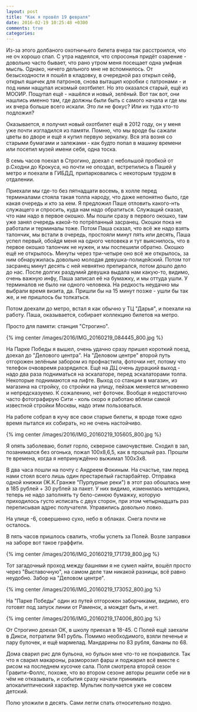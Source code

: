 ```yaml
---
layout: post
title: "Как я провёл 19 февраля"
date: 2016-02-19 10:25:48 +0300
comments: true
categories: 
---
```

Из-за этого долбаного охотничьего билета вчера так расстроился, что не оч хорошо спал. С утра надеялся, что спросонья придёт озарение - довольно часто бывает, что рано утром меня посещает одна умфная мысль. Однако, ничего дельного мне не вспомнилось. От безысходности я пошёл в кладовку, в очередной раз открыл сейф, открыл ящичек для патронов, снова вытащил коробки с патронами - и под ними нащупал искомый охотбилет. Но это оказался старый, ещё из МООИР. Пощупал ещё - нашёлся и новый, зелёный. Вот так вот, они нашлись именно там, где должны были быть с самого начала и где мы их вчера больше всего искали. Это ли не фокус? Или их туда кто-то подложил?

Оказывается, я получил новый охотбилет ещё в 2012 году, он у меня уже почти изгладился из памяти. Помню, что мы вроде бы сажали цветы во дворе и ещё я купил первую зеркалку. Вся эта возня со старыми бумагами и залежами - как будто попал в машину времени или посетил музей имени себя, одна тоска.

В семь часов поехал в Строгино, доехал с небольшой пробкой от р.Сходни до Крокуса, но почти не опоздал, встретились в Пашей у метро и поехали в ГИБДД, припарковались с некоторым трудом в отдалении. 

Приехали мы где-то без пятнадцати восемь, в холле перед терминалами стояла такая толпа народу, что даже непонятно было, где какая очередь и кто за кем. Я предложил Паше отловить какого-нть служащего и спросить, куда нам надо обратиться. Служащий сказал, что нам надо в первое окошко. Мы пошли сразу в первого окошко, там уже занял очередь какой-то потрёпанный засранец. Окошки пока не работали и терминалы тоже. Потом Паша сказал, что всё же надо взять талончик, мы встали в очередь, простояли минут пять или десять, Паша успел первый, обойдя меня на одного человека и тут выяснилось, что в первое окошко талончик не нужен, и мы поспешили обратно. Окошко ещё не открылось. Минуты через три-четыре оно всё же открылось, за ним обнаружилась довольно молодая девушка-полицейский. Потом тот засранец минут десять с ней невнятно препирался, потом дошло дело до нас. После долгих раздумий девушка выдала нам какую-то, видимо, очень важную инфу, Паша записал её на бумажку, и мы оттуда ушли. У терминалов не было ни одного человека. На редкость неудачно мы выбрали время визита, да. Пришли бы на 15 минут позже - ушли бы так же, и не пришлось бы толкаться.

Потом доехали до метро, встал я как обычно у ТЦ "Дарья", и поехали на работу. Паша, оказывается, собирает коллекцию билетов на метро.

Просто для памяти: станция "Строгино".

{% img center /images/2016/IMG_20160219_084445_800.jpg %}

На Парке Победы я вышел, очень удачно сразу пришел короткий поезд, доехал до "Делового центра". На "Деловом центре" второй путь отгорожен зелёным забором из профнастила, фоточки нет, потому что телефон очвовремя разрядился. Ещё на ДЦ очень дурацкий выход - надо два раза подниматься на эскалаторе, перед эскалаторами толпа. Некоторые поднимаются на лифте. Выход со станции в магазин, из магазина на стройку, со стройки на улицу, пейзаж меняется мгновенно и непредсказуемо. К сожалению, нет фоточек. Вообще я недостаточно часто фотографирую Сити - коль скоро я работаю вблизи самой известной стройки Москвы, надо этим пользоваться.

На работе собрал в кучу все свои старые билеты, я вроде тоже одно время пытался их собирать, но не очень настойчиво.

{% img center /images/2016/IMG_20160219_105605_800.jpg %}

Я опять заболеваю, болит горло, скверное самочувствие. Сходил в зал, позанимался без огонька, пожал 100х8,6,5, как в прошлый раз. Прошли те времена, когда я непринуждённо выжимал 100х3х8.

В два часа пошли на почту с Андреем Фокиным. На счастье, там перед нами стоял всего лишь один престарелый гастарбайтер. Отправка одной книжки (Ж.К.Гранже "Пурпурные реки") в этот раз обошлась мне в 185 рублей + 30 рублей за пакет. У них видимо, изменилась методика, теперь не надо заполнять ту бело-синюю бумажку, которую приходилось густо исписать с двух сторон, при этом четырнадцать раз переписывая адрес получателя. Управились довольно ловко.

На улице -6, совершенно сухо, небо в облаках. Снега почти не осталось.

В пять часов пришлось свалить, чтобы успеть за Полей. Возле заправки на заборе вот такое граффити.

{% img center /images/2016/IMG_20160219_171739_800.jpg %}

Тот загадочный проход между башнями я не сумел найти, вошёл просто через "Выставочную", на самом деле там никакой разницы, всё равно неудобно. Забор на "Деловом центре".

{% img center /images/2016/IMG_20160219_173052_800.jpg %}

На "Парке Победы" один из путей отгорожен заборчиками, видимо, его готовят под запуск линии от Раменок, а мождет быть, и нет.

{% img center /images/2016/IMG_20160219_174006_800.jpg %}

От Строгино доехал ОК, в школу приехал в 18-45. С Полей ещё заехали в Дикси, потратили 941 рубль. Помимо необходимого, взяли печенье и пару булочек, и ещё мармелад. Мандарины по 83 рубля, бананы по 68.

Дома сварил рис для бульона, но бульон мне что-то не понравился. Так что я сварил макароны, разморозил фарш и поджарил всё вместе с рисом на последнем кусочке сала. Поля смотрела второй сезон Гравити-Фоллс, похоже, что во втором сезоне авторы решили себе ни в чём не отказывать, и события сразу начали принимать апокалиптический характер. Мультик получается уже не совсем детский.

Полю уложили в десять. Сами легли спать относительно поздно.

